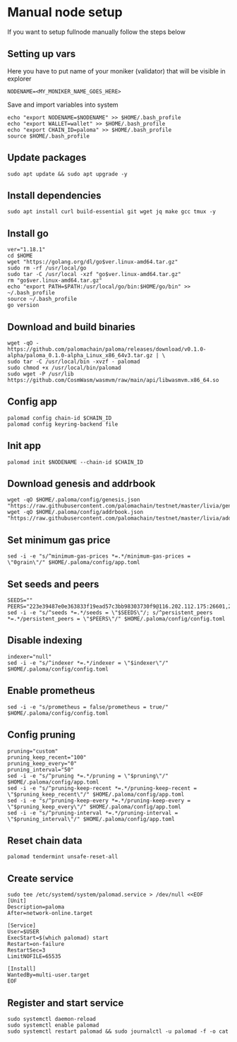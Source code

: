# Manual node  setup
If you want to setup fullnode manually follow the steps below

## Setting up vars
Here you have to put name of your moniker (validator) that will be visible in explorer
```
NODENAME=<MY_MONIKER_NAME_GOES_HERE>
```

Save and import variables into system
```
echo "export NODENAME=$NODENAME" >> $HOME/.bash_profile
echo "export WALLET=wallet" >> $HOME/.bash_profile
echo "export CHAIN_ID=paloma" >> $HOME/.bash_profile
source $HOME/.bash_profile
```

## Update packages
```
sudo apt update && sudo apt upgrade -y
```

## Install dependencies
```
sudo apt install curl build-essential git wget jq make gcc tmux -y
```

## Install go
```
ver="1.18.1"
cd $HOME
wget "https://golang.org/dl/go$ver.linux-amd64.tar.gz"
sudo rm -rf /usr/local/go
sudo tar -C /usr/local -xzf "go$ver.linux-amd64.tar.gz"
rm "go$ver.linux-amd64.tar.gz"
echo "export PATH=$PATH:/usr/local/go/bin:$HOME/go/bin" >> ~/.bash_profile
source ~/.bash_profile
go version
```

## Download and build binaries
```
wget -qO - https://github.com/palomachain/paloma/releases/download/v0.1.0-alpha/paloma_0.1.0-alpha_Linux_x86_64v3.tar.gz | \
sudo tar -C /usr/local/bin -xvzf - palomad
sudo chmod +x /usr/local/bin/palomad
sudo wget -P /usr/lib https://github.com/CosmWasm/wasmvm/raw/main/api/libwasmvm.x86_64.so
```

## Config app
```
palomad config chain-id $CHAIN_ID
palomad config keyring-backend file
```

## Init app
```
palomad init $NODENAME --chain-id $CHAIN_ID
```

## Download genesis and addrbook
```
wget -qO $HOME/.paloma/config/genesis.json "https://raw.githubusercontent.com/palomachain/testnet/master/livia/genesis.json"
wget -qO $HOME/.paloma/config/addrbook.json "https://raw.githubusercontent.com/palomachain/testnet/master/livia/addrbook.json"
```

## Set minimum gas price
```
sed -i -e "s/^minimum-gas-prices *=.*/minimum-gas-prices = \"0grain\"/" $HOME/.paloma/config/app.toml
```

## Set seeds and peers
```
SEEDS=""
PEERS="223e39487e0e363833f19ead57c3bb98303730f9@116.202.112.175:26601,2e0623d133e8da778e379b01ea0b8cb477f5b346@135.181.116.109:38456,61db8ce4cf4e9c0cbbb9bfb4c90ae6d02c17d6bd@138.201.139.175:20456,eed0ef9a854fd601401d5484d64cb3e0b02a955b@144.126.135.27:46656,5cea05a8c5dffacd0ce022e1726734a0d8cbfdca@62.141.39.178:26656,1003cf3b68ddfd3a55bb20f5c6041c1efe2e52eb@65.21.143.79:21556,d8d619448fef295ac11463b834b4a169dbf8f9ba@135.181.47.192:26656,ebeca6a40fba2c3a3aa5a9c99d9222163bd6d4c6@95.216.154.164:26656,927cc47316c0530b54a711e601b14a1fb24c0153@62.171.128.66:26656"
sed -i -e "s/^seeds *=.*/seeds = \"$SEEDS\"/; s/^persistent_peers *=.*/persistent_peers = \"$PEERS\"/" $HOME/.paloma/config/config.toml
```

## Disable indexing
```
indexer="null"
sed -i -e "s/^indexer *=.*/indexer = \"$indexer\"/" $HOME/.paloma/config/config.toml
```

## Enable prometheus
```
sed -i -e "s/prometheus = false/prometheus = true/" $HOME/.paloma/config/config.toml
```

## Config pruning
```
pruning="custom"
pruning_keep_recent="100"
pruning_keep_every="0"
pruning_interval="50"
sed -i -e "s/^pruning *=.*/pruning = \"$pruning\"/" $HOME/.paloma/config/app.toml
sed -i -e "s/^pruning-keep-recent *=.*/pruning-keep-recent = \"$pruning_keep_recent\"/" $HOME/.paloma/config/app.toml
sed -i -e "s/^pruning-keep-every *=.*/pruning-keep-every = \"$pruning_keep_every\"/" $HOME/.paloma/config/app.toml
sed -i -e "s/^pruning-interval *=.*/pruning-interval = \"$pruning_interval\"/" $HOME/.paloma/config/app.toml
```

## Reset chain data
```
palomad tendermint unsafe-reset-all
```

## Create service
```
sudo tee /etc/systemd/system/palomad.service > /dev/null <<EOF
[Unit]
Description=paloma
After=network-online.target

[Service]
User=$USER
ExecStart=$(which palomad) start
Restart=on-failure
RestartSec=3
LimitNOFILE=65535

[Install]
WantedBy=multi-user.target
EOF
```

## Register and start service
```
sudo systemctl daemon-reload
sudo systemctl enable palomad
sudo systemctl restart palomad && sudo journalctl -u palomad -f -o cat
```
